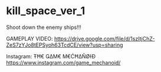# kill_space_ver_1
Shoot down the enemy ships!!!

GAMEPLAY VIDEO:
https://drive.google.com/file/d/1szItjChZ-ZeS7zYJo8tEPSyoh63TcdCE/view?usp=sharing

Instagram:
ŦĦ€ ǤΔΜ€ Μ€ĆĦΔŇØƗĐ
https://www.instagram.com/game_mechanoid/
